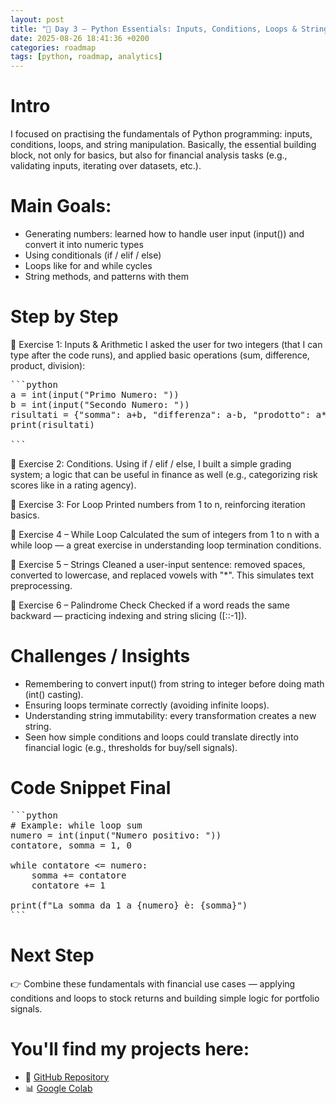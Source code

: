 ```yaml
---
layout: post
title: "📖 Day 3 – Python Essentials: Inputs, Conditions, Loops & Strings"
date: 2025-08-26 18:41:36 +0200
categories: roadmap
tags: [python, roadmap, analytics]
---
```


# Intro

I focused on practising the fundamentals of Python programming: inputs, conditions, loops, and string manipulation. Basically, the essential building block, not only for basics, but also for financial analysis tasks (e.g., validating inputs, iterating over datasets, etc.).

# Main Goals:

- Generating numbers: learned how to handle user input (input()) and convert it into numeric types
- Using conditionals (if / elif / else)
- Loops like for and while cycles
- String methods, and patterns with them

# Step by Step
📍 Exercise 1: Inputs & Arithmetic
I asked the user for two integers (that I can type after the code runs), and applied basic operations (sum, difference, product, division):

<pre>
```python
a = int(input("Primo Numero: "))
b = int(input("Secondo Numero: "))
risultati = {"somma": a+b, "differenza": a-b, "prodotto": a*b, "divisione": round(a/b, 2)}
print(risultati)

```
</pre>

📍 Exercise 2: Conditions.
Using if / elif / else, I built a simple grading system; a logic that can be useful in finance as well (e.g., categorizing risk scores like in a rating agency).

📍 Exercise 3: For Loop
Printed numbers from 1 to n, reinforcing iteration basics.

📍 Exercise 4 – While Loop
Calculated the sum of integers from 1 to n with a while loop — a great exercise in understanding loop termination conditions.

📍 Exercise 5 – Strings
Cleaned a user-input sentence: removed spaces, converted to lowercase, and replaced vowels with "*". This simulates text preprocessing.

📍 Exercise 6 – Palindrome Check
Checked if a word reads the same backward — practicing indexing and string slicing ([::-1]).


# Challenges / Insights

- Remembering to convert input() from string to integer before doing math (int() casting).
- Ensuring loops terminate correctly (avoiding infinite loops).
- Understanding string immutability: every transformation creates a new string.
- Seen how simple conditions and loops could translate directly into financial logic (e.g., thresholds for buy/sell signals).

# Code Snippet Final

<pre>
```python
# Example: while loop sum
numero = int(input("Numero positivo: "))
contatore, somma = 1, 0

while contatore <= numero:
    somma += contatore
    contatore += 1

print(f"La somma da 1 a {numero} è: {somma}")
```
</pre>

# Next Step
👉 Combine these fundamentals with financial use cases — applying conditions and loops to stock returns and building simple logic for portfolio signals.

# You'll find my projects here:
- 🔗 [GitHub Repository](https://github.com/DLPietro/learning-roadmap)
- 📊 [Google Colab](https://colab.research.google.com/github/DLPietro/learning-roadmap/blob/main/week-1/exercises.ipynb)
